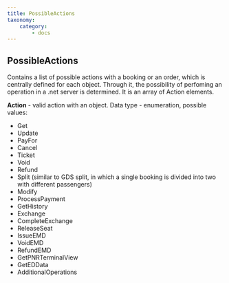 ```yaml
---
title: PossibleActions
taxonomy:
    category:
        - docs
---
```


PossibleActions
---------------

Contains a list of possible actions with a booking or an order, which is centrally defined for each object. Through it, the possibility of perfoming an operation in a .net server is determined. It is an array of Action elements.

**Action** - valid action with an object. Data type - enumeration, possible values:
-  Get
-  Update
-  PayFor
-  Cancel
-  Ticket
-  Void
-  Refund
-  Split (similar to GDS split, in which a single booking is divided into two with different passengers)
-  Modify
-  ProcessPayment
-  GetHistory
-  Exchange
-  CompleteExchange
-  ReleaseSeat
-  IssueEMD
-  VoidEMD
-  RefundEMD
-  GetPNRTerminalView
-  GetEDData
-  AdditionalOperations
